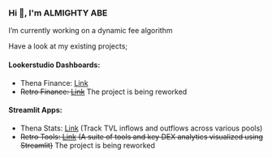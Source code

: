 ### Hi 👋, I'm ALMIGHTY ABE

I’m currently working on a dynamic fee algorithm

Have a look at my existing projects;

#### Lookerstudio Dashboards:
- Thena Finance: [Link](https://lookerstudio.google.com/reporting/6764c464-67fe-4d5c-b9dc-fb44df136f9b)
- ~~Retro Finance: [Link](https://lookerstudio.google.com/reporting/735795dd-5d73-4f31-84f5-15d3a73fb370)~~ The project is being reworked

#### Streamlit Apps:
- Thena Stats: [Link](https://thena-stats.streamlit.app/)
  (Track TVL inflows and outflows across various pools)
- ~~Retro Tools: [Link](https://retro-tools.streamlit.app/)
  (A suite of tools and key DEX analytics visualized using Streamlit)~~ The project is being reworked
